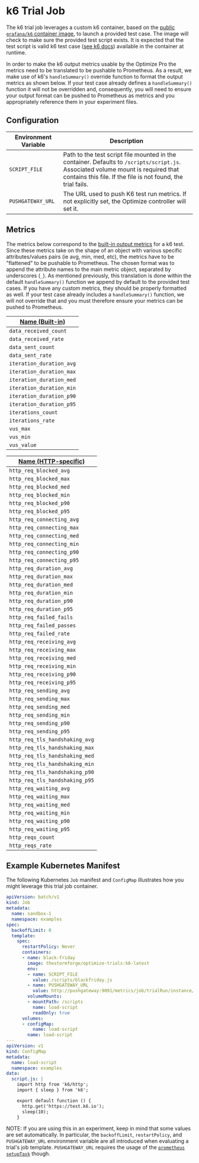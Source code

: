 # k6 Trial Job

The k6 trial job leverages a custom k6 container, based on the [public
`grafana/k6` container image](https://hub.docker.com/r/loadimpact/k6), to launch a provided test case. The image will
check to make sure the provided test script exists. It is expected that the test script is valid k6 test case ([see k6 docs](https://k6.io/docs/using-k6/)) available in the container at runtime.

In order to make the k6 output metrics usable by the Optimize Pro
the metrics need to be translated to be pushable to Prometheus. As a result, we make use of k6's `handleSummary()` override function to format the output metrics as shown below. If your test case already defines a `handleSummary()` function it will not be overridden and, consequently, you will need to ensure your output format can be pushed to Prometheus as metrics and you appropriately reference them in your experiment files.

## Configuration

| Environment Variable | Description |
| -------------------- | ----------- |
| `SCRIPT_FILE`        | Path to the test script file mounted in the container. Defaults to `/scripts/script.js`. Associated volume mount is required that contains this file. If the file is not found, the trial fails. |
| `PUSHGATEWAY_URL`    | The URL used to push K6 test run metrics. If not explicitly set, the Optimize controller will set it. |

## Metrics

The metrics below correspond to the [built-in output metrics](https://k6.io/docs/using-k6/metrics/#built-in-metrics) for a k6 test. Since these metrics take on the shape of an object with various specific attributes/values pairs (ie avg, min, med, etc), the metrics have to be
"flattened" to be pushable to Prometheus. The chosen format was to append the
attribute names to the main metric object, separated by underscores (`_`). As
mentioned previously, this translation is done within the default `handleSummary()` function we append by default to the provided test cases. If you have any custom metrics, they should be properly formatted as well. If your test case already includes a `handleSummary()` function, we will not override that and you must therefore ensure your metrics can be pushed to Prometheus.

| [Name (Built-in)](https://k6.io/docs/using-k6/metrics/#built-in-metrics)|
| -------------- |
| `data_received_count` |
| `data_received_rate` |
| `data_sent_count` |
| `data_sent_rate` |
| `iteration_duration_avg` |
| `iteration_duration_max` |
| `iteration_duration_med` |
| `iteration_duration_min` |
| `iteration_duration_p90` |
| `iteration_duration_p95` |
| `iterations_count` |
| `iterations_rate` |
| `vus_max` |
| `vus_min` |
| `vus_value` |

| [Name (HTTP-specific)](https://k6.io/docs/using-k6/metrics/#http-specific-built-in-metrics)|
| -------------- |
| `http_req_blocked_avg` |
| `http_req_blocked_max` |
| `http_req_blocked_med` |
| `http_req_blocked_min` |
| `http_req_blocked_p90` |
| `http_req_blocked_p95` |
| `http_req_connecting_avg` |
| `http_req_connecting_max` |
| `http_req_connecting_med` |
| `http_req_connecting_min` |
| `http_req_connecting_p90` |
| `http_req_connecting_p95` |
| `http_req_duration_avg` |
| `http_req_duration_max` |
| `http_req_duration_med` |
| `http_req_duration_min` |
| `http_req_duration_p90` |
| `http_req_duration_p95` |
| `http_req_failed_fails` |
| `http_req_failed_passes` |
| `http_req_failed_rate` |
| `http_req_receiving_avg` |
| `http_req_receiving_max` |
| `http_req_receiving_med` |
| `http_req_receiving_min` |
| `http_req_receiving_p90` |
| `http_req_receiving_p95` |
| `http_req_sending_avg` |
| `http_req_sending_max` |
| `http_req_sending_med` |
| `http_req_sending_min` |
| `http_req_sending_p90` |
| `http_req_sending_p95` |
| `http_req_tls_handshaking_avg` |
| `http_req_tls_handshaking_max` |
| `http_req_tls_handshaking_med` |
| `http_req_tls_handshaking_min` |
| `http_req_tls_handshaking_p90` |
| `http_req_tls_handshaking_p95` |
| `http_req_waiting_avg` |
| `http_req_waiting_max` |
| `http_req_waiting_med` |
| `http_req_waiting_min` |
| `http_req_waiting_p90` |
| `http_req_waiting_p95` |
| `http_reqs_count` |
| `http_reqs_rate` |

## Example Kubernetes Manifest

The following Kubernetes `Job` manifest and `ConfigMap` illustrates how you might leverage this trial job container.

```yaml
apiVersion: batch/v1
kind: Job
metadata:
  name: sandbox-1
  namespace: examples
spec:
  backoffLimit: 0
  template:
    spec:
      restartPolicy: Never
      containers:
      - name: black-friday
        image: thestormforge/optimize-trials:k6-latest
        env:
        - name: SCRIPT_FILE
          value: /scripts/blackfriday.js
        - name: PUSHGATEWAY_URL
          value: http://pushgateway:9091/metrics/job/trialRun/instance/sandbox-1
        volumeMounts:
        - mountPath: /scripts
          name: load-script
          readOnly: true
      volumes:
      - configMap:
          name: load-script
        name: load-script
---
apiVersion: v1
kind: ConfigMap
metadata:
  name: load-script
  namespace: examples
data:
  script.js: |
    import http from 'k6/http';
    import { sleep } from 'k6';

    export default function () {
      http.get('https://test.k6.io');
      sleep(10);
    }
```

NOTE: If you are using this in an experiment, keep in mind that some values are set automatically. In particular, the `backoffLimit`, `restartPolicy`, and `PUSHGATEWAY_URL` environment variable are all introduced when evaluating a trial's job template. `PUSHGATEWAY_URL` requires the usage of the [`prometheus` `setupTask`](https://docs.stormforge.io/optimize-pro/concepts/trials/#prometheus) though.
